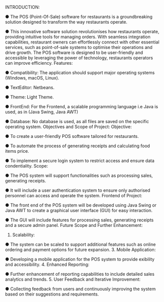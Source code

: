 INTRODUCTION:

● The POS (Point-Of-Sale) software for restaurants is a
groundbreaking solution designed to transform the way restaurants
operate.

● This innovative software solution revolutionises how restaurants
operate, providing intuitive tools for managing orders. With
seamless integration capabilities, restaurant owners can
effortlessly connect with other essential services, such as
point-of-sale systems to optimise their operations and drive
growth.
The POS software is designed to be user-friendly and accessible by
leveraging the power of technology, restaurants operators can improve
efficiency.
Features:

● Compatibility: The application should support major operating
systems (Windows, macOS, Linux).

● TextEditor: Netbeans.

● Theme: Light Theme.

● FrontEnd: For the Frontend, a scalable programming language i.e
Java is used, as in (Java Swing, Java AWT)

● Database: No database is used, as all files are saved on the
specific operating system.
Objectives and Scope of Project:
Objective:

● To create a user-friendly POS software tailored for restaurants.

● To automate the process of generating receipts and calculating
food items price.

● To implement a secure login system to restrict access and ensure
data condentiality.
Scope:

● The POS system will support functionalities such as processing
sales, generating receipts.

● It will include a user authentication system to ensure only
authorised personnel can access and operate the system.
Frontend of Project:

● The front end of the POS system will be developed using Java
Swing or Java AWT to create a graphical user interface (GUI) for
easy interaction.

● The GUI will include features for processing sales, generating
receipts and a secure admin panel.
Future Scope and Further Enhancement:
1. Scalability:

● The system can be scaled to support additional features
such as online ordering and payment options for future
expansion.
3. Mobile Application:

● Developing a mobile application for the POS system to provide
exibility and accessibility.
4. Enhanced Reporting:

● Further enhancement of reporting capabilities to include detailed
sales analytics and trends.
5. User Feedback and Iterative Improvement:

● Collecting feedback from users and continuously improving the
system based on their suggestions and requirements.
